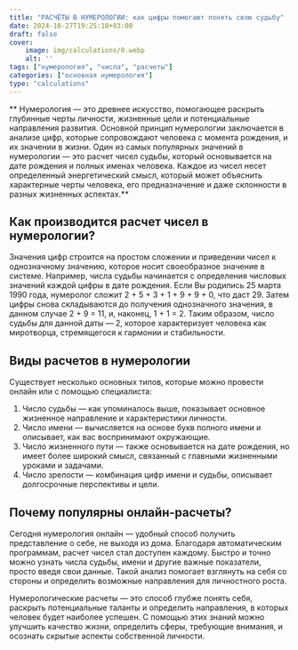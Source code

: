 ```yaml
---
title: "РАСЧЁТЫ В НУМЕРОЛОГИИ: как цифры помогают понять свою судьбу"
date: 2024-10-27T19:25:18+03:00
draft: false
cover:
    image: img/calculations/0.webp
    alt: ''
tags: ["нумерология", "числа", "расчеты"]
categories: ["основная нумерология"]
type: "calculations"
---
```


** Нумерология — это древнее искусство, помогающее раскрыть глубинные черты личности, жизненные цели и потенциальные направления развития. Основной принцип нумерологии заключается в анализе цифр, которые сопровождают человека с момента рождения, и их значении в жизни. Один из самых популярных значений в нумерологии — это расчет чисел судьбы, который основывается на дате рождения и полных именах человека. Каждое из чисел несет определенный энергетический смысл, который может объяснить характерные черты человека, его предназначение и даже склонности в разных жизненных аспектах.**

## Как производится расчет чисел в нумерологии?

Значения цифр строится на простом сложении и приведении чисел к однозначному значению, которое носит своеобразное значение в системе. Например, числа судьбы начинается с определения числовых значений каждой цифры в дате рождения. Если Вы родились 25 марта 1990 года, нумеролог сложит 2 + 5 + 3 + 1 + 9 + 9 + 0, что даст 29. Затем цифры снова складываются до получения однозначного значения, в данном случае 2 + 9 = 11, и, наконец, 1 + 1 = 2. Таким образом, число судьбы для данной даты — 2, которое характеризует человека как миротворца, стремящегося к гармонии и стабильности.

## Виды расчетов в нумерологии

Существует несколько основных типов, которые можно провести онлайн или с помощью специалиста:
1.	Число судьбы — как упоминалось выше, показывает основное жизненное направление и характеристики личности.
2.	Число имени — вычисляется на основе букв полного имени и описывает, как вас воспринимают окружающие.
3.	Число жизненного пути — также основывается на дате рождения, но имеет более широкий смысл, связанный с главными жизненными уроками и задачами.
4.	Число зрелости — комбинация цифр имени и судьбы, описывает долгосрочные перспективы и цели.

## Почему популярны онлайн-расчеты?

Сегодня нумерология онлайн — удобный способ получить представление о себе, не выходя из дома. Благодаря автоматическим программам, расчет чисел стал доступен каждому. Быстро и точно можно узнать числа судьбы, имени и другие важные показатели, просто введя свои данные. Такой анализ помогает взглянуть на себя со стороны и определить возможные направления для личностного роста.

Нумерологические расчеты — это способ глубже понять себя, раскрыть потенциальные таланты и определить направления, в которых человек будет наиболее успешен. С помощью этих знаний можно улучшить качество жизни, определить сферы, требующие внимания, и осознать скрытые аспекты собственной личности.

